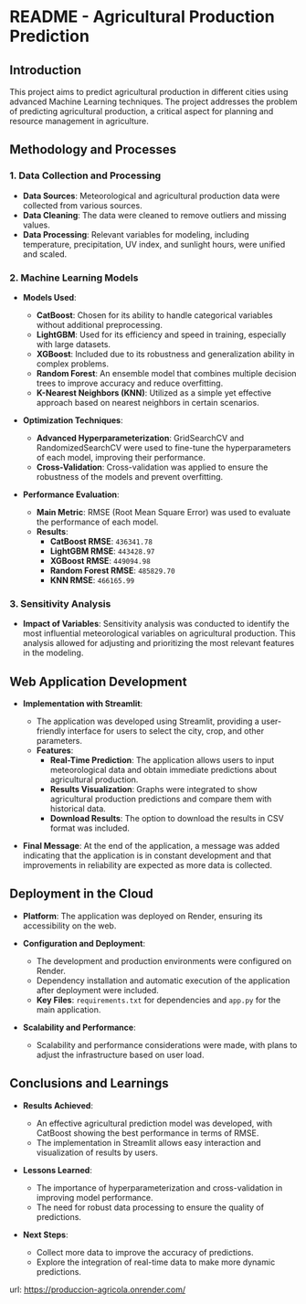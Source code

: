 # README - Agricultural Production Prediction

## Introduction

This project aims to predict agricultural production in different cities using advanced Machine Learning techniques. The project addresses the problem of predicting agricultural production, a critical aspect for planning and resource management in agriculture.

## Methodology and Processes

### 1. Data Collection and Processing

- **Data Sources**: Meteorological and agricultural production data were collected from various sources.
- **Data Cleaning**: The data were cleaned to remove outliers and missing values.
- **Data Processing**: Relevant variables for modeling, including temperature, precipitation, UV index, and sunlight hours, were unified and scaled.

### 2. Machine Learning Models

- **Models Used**:
  - **CatBoost**: Chosen for its ability to handle categorical variables without additional preprocessing.
  - **LightGBM**: Used for its efficiency and speed in training, especially with large datasets.
  - **XGBoost**: Included due to its robustness and generalization ability in complex problems.
  - **Random Forest**: An ensemble model that combines multiple decision trees to improve accuracy and reduce overfitting.
  - **K-Nearest Neighbors (KNN)**: Utilized as a simple yet effective approach based on nearest neighbors in certain scenarios.

- **Optimization Techniques**:
  - **Advanced Hyperparameterization**: GridSearchCV and RandomizedSearchCV were used to fine-tune the hyperparameters of each model, improving their performance.
  - **Cross-Validation**: Cross-validation was applied to ensure the robustness of the models and prevent overfitting.

- **Performance Evaluation**:
  - **Main Metric**: RMSE (Root Mean Square Error) was used to evaluate the performance of each model.
  - **Results**:
    - **CatBoost RMSE**: `436341.78`
    - **LightGBM RMSE**: `443428.97`
    - **XGBoost RMSE**: `449094.98`
    - **Random Forest RMSE**: `485829.70`
    - **KNN RMSE**: `466165.99`

### 3. Sensitivity Analysis

- **Impact of Variables**: Sensitivity analysis was conducted to identify the most influential meteorological variables on agricultural production. This analysis allowed for adjusting and prioritizing the most relevant features in the modeling.

## Web Application Development

- **Implementation with Streamlit**:
  - The application was developed using Streamlit, providing a user-friendly interface for users to select the city, crop, and other parameters.
  - **Features**:
    - **Real-Time Prediction**: The application allows users to input meteorological data and obtain immediate predictions about agricultural production.
    - **Results Visualization**: Graphs were integrated to show agricultural production predictions and compare them with historical data.
    - **Download Results**: The option to download the results in CSV format was included.
  
- **Final Message**: At the end of the application, a message was added indicating that the application is in constant development and that improvements in reliability are expected as more data is collected.

## Deployment in the Cloud

- **Platform**: The application was deployed on Render, ensuring its accessibility on the web.
- **Configuration and Deployment**:
  - The development and production environments were configured on Render.
  - Dependency installation and automatic execution of the application after deployment were included.
  - **Key Files**: `requirements.txt` for dependencies and `app.py` for the main application.

- **Scalability and Performance**:
  - Scalability and performance considerations were made, with plans to adjust the infrastructure based on user load.

## Conclusions and Learnings

- **Results Achieved**:
  - An effective agricultural prediction model was developed, with CatBoost showing the best performance in terms of RMSE.
  - The implementation in Streamlit allows easy interaction and visualization of results by users.

- **Lessons Learned**:
  - The importance of hyperparameterization and cross-validation in improving model performance.
  - The need for robust data processing to ensure the quality of predictions.

- **Next Steps**:
  - Collect more data to improve the accuracy of predictions.
  - Explore the integration of real-time data to make more dynamic predictions.


url: https://produccion-agricola.onrender.com/